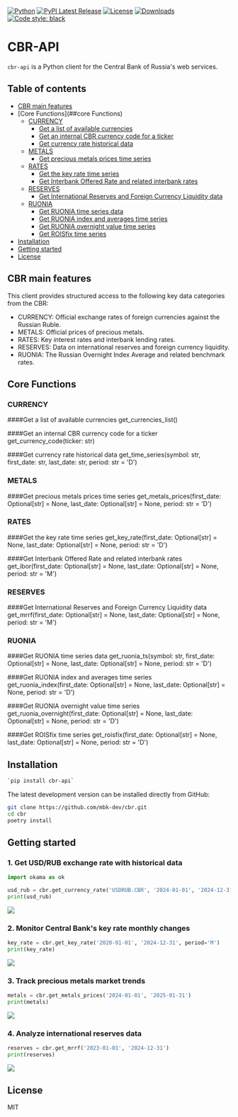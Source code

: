 
[![Python](https://img.shields.io/badge/python-v3-brightgreen.svg)](https://www.python.org/)
[![PyPI Latest Release](https://img.shields.io/pypi/v/okama.svg)](https://pypi.org/project/okama/)
[![License](https://img.shields.io/pypi/l/okama.svg)](https://opensource.org/licenses/MIT)
[![Downloads](https://static.pepy.tech/badge/cbr-api-client)](https://pepy.tech/project/cbr-api)
[![Code style: black](https://img.shields.io/badge/code%20style-black-000000.svg)](https://github.com/psf/black)

# CBR-API

`cbr-api` is a Python client for the Central Bank of Russia's web services.

## Table of contents

- [CBR main features](##cbr-main-features)
- [Core Functions](##core Functions)
  - [CURRENCY](###currency)
    - [Get a list of available currencies](####get-a-list-of-available-currencies)
    - [Get an internal CBR currency code for a ticker](####get-an-internal-cbr-currency-code-for-a-ticker)
    - [Get currency rate historical data](####get-currency-rate-historical-data)
  - [METALS](###metals)
    - [Get precious metals prices time series](####get-precious-metals-prices-time-series)
  - [RATES](###rates)
    - [Get the key rate time series](####get-the-key-rate-time-series)
    - [Get Interbank Offered Rate and related interbank rates](####get-interbank-offered-rate-and-related-interbank-rates)
  - [RESERVES](###reserves)
    - [Get International Reserves and Foreign Currency Liquidity data](####get-international-reserves-and-foreign-currency-liquidity-data)
  - [RUONIA](###ruonia)
    - [Get RUONIA time series data](####get-ruonia-time-series-data)
    - [Get RUONIA index and averages time series](####get-ruonia-index-and-averages-time-series)
    - [Get RUONIA overnight value time series](####get-ruonia-overnight-value-time-series)
    - [Get ROISfix time series](####get-roisfix-time-series)
- [Installation](##installation)
- [Getting started](##getting-started)
- [License](##license)

## CBR main features
This client provides structured access to the following key data categories from the CBR:  
- CURRENCY: Official exchange rates of foreign currencies against the Russian Ruble.
- METALS: Official prices of precious metals.
- RATES: Key interest rates and interbank lending rates. 
- RESERVES: Data on international reserves and foreign currency liquidity.
- RUONIA: The Russian Overnight Index Average and related benchmark rates.

## Core Functions

### CURRENCY

####Get a list of available currencies
get_currencies_list()

####Get an internal CBR currency code for a ticker
get_currency_code(ticker: str)

####Get currency rate historical data
get_time_series(symbol: str, first_date: str, last_date: str, period: str = 'D')

### METALS

####Get precious metals prices time series
get_metals_prices(first_date: Optional[str] = None, last_date: Optional[str] = None, period: str = 'D')

### RATES

####Get the key rate time series
get_key_rate(first_date: Optional[str] = None, last_date: Optional[str] = None, period: str = 'D')

####Get Interbank Offered Rate and related interbank rates
get_ibor(first_date: Optional[str] = None, last_date: Optional[str] = None, period: str = 'M')

### RESERVES

####Get International Reserves and Foreign Currency Liquidity data
get_mrrf(first_date: Optional[str] = None, last_date: Optional[str] = None, period: str = 'M')

### RUONIA

####Get RUONIA time series data
get_ruonia_ts(symbol: str, first_date: Optional[str] = None, last_date: Optional[str] = None, period: str = 'D')

####Get RUONIA index and averages time series
get_ruonia_index(first_date: Optional[str] = None, last_date: Optional[str] = None, period: str = 'D')

####Get RUONIA overnight value time series
get_ruonia_overnight(first_date: Optional[str] = None, last_date: Optional[str] = None, period: str = 'D')

####Get ROISfix time series
get_roisfix(first_date: Optional[str] = None, last_date: Optional[str] = None, period: str = 'D')

## Installation

```bash
`pip install cbr-api`
```

The latest development version can be installed directly from GitHub:

```bash
git clone https://github.com/mbk-dev/cbr.git
cd cbr
poetry install
```

## Getting started

### 1. Get USD/RUB exchange rate with historical data

```python
import okama as ok

usd_rub = cbr.get_currency_rate('USDRUB.CBR', '2024-01-01', '2024-12-31')
print(usd_rub)
```
![](../images/images/readme1.jpg?raw=true) 


### 2. Monitor Central Bank's key rate monthly changes

```python
key_rate = cbr.get_key_rate('2020-01-01', '2024-12-31', period='M')
print(key_rate)
```
![](../images/images/readme2.jpg?raw=true) 


### 3. Track precious metals market trends
```python
metals = cbr.get_metals_prices('2024-01-01', '2025-01-31')
print(metals)
```
![](../images/images/readme3.jpg?raw=true) 

### 4. Analyze international reserves data
```python
reserves = cbr.get_mrrf('2023-01-01', '2024-12-31')
print(reserves)
```
![](../images/images/readme4.jpg?raw=true) 

## License

MIT
